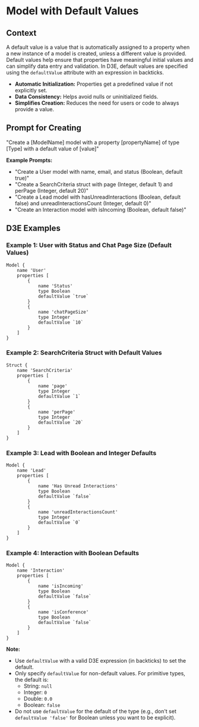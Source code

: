 # Model with Default Values

## Context

A default value is a value that is automatically assigned to a property when a new instance of a model is created, unless a different value is provided. Default values help ensure that properties have meaningful initial values and can simplify data entry and validation. In D3E, default values are specified using the `defaultValue` attribute with an expression in backticks.

- **Automatic Initialization:** Properties get a predefined value if not explicitly set.
- **Data Consistency:** Helps avoid nulls or uninitialized fields.
- **Simplifies Creation:** Reduces the need for users or code to always provide a value.

## Prompt for Creating

"Create a [ModelName] model with a property [propertyName] of type [Type] with a default value of [value]"

**Example Prompts:**

- "Create a User model with name, email, and status (Boolean, default true)"
- "Create a SearchCriteria struct with page (Integer, default 1) and perPage (Integer, default 20)"
- "Create a Lead model with hasUnreadInteractions (Boolean, default false) and unreadInteractionsCount (Integer, default 0)"
- "Create an Interaction model with isIncoming (Boolean, default false)"

## D3E Examples

### Example 1: User with Status and Chat Page Size (Default Values)

```d3e
Model {
    name 'User'
    properties [
        {
            name 'Status'
            type Boolean
            defaultValue `true`
        }
        {
            name 'chatPageSize'
            type Integer
            defaultValue `10`
        }
    ]
}
```

### Example 2: SearchCriteria Struct with Default Values

```d3e
Struct {
    name 'SearchCriteria'
    properties [
        {
            name 'page'
            type Integer
            defaultValue `1`
        }
        {
            name 'perPage'
            type Integer
            defaultValue `20`
        }
    ]
}
```

### Example 3: Lead with Boolean and Integer Defaults

```d3e
Model {
    name 'Lead'
    properties [
        {
            name 'Has Unread Interactions'
            type Boolean
            defaultValue `false`
        }
        {
            name 'unreadInteractionsCount'
            type Integer
            defaultValue `0`
        }
    ]
}
```

### Example 4: Interaction with Boolean Defaults

```d3e
Model {
    name 'Interaction'
    properties [
        {
            name 'isIncoming'
            type Boolean
            defaultValue `false`
        }
        {
            name 'isConference'
            type Boolean
            defaultValue `false`
        }
    ]
}
```

**Note:**

- Use `defaultValue` with a valid D3E expression (in backticks) to set the default.
- Only specify `defaultValue` for non-default values. For primitive types, the default is:
  - String: `null`
  - Integer: `0`
  - Double: `0.0`
  - Boolean: `false`
- Do not use `defaultValue` for the default of the type (e.g., don't set `defaultValue 'false'` for Boolean unless you want to be explicit).
